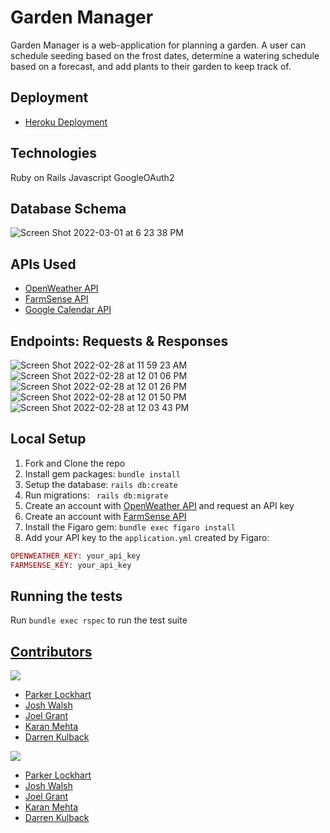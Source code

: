 # Garden Manager
Garden Manager is a web-application for planning a garden. A user can schedule
seeding based on the frost dates, determine a watering schedule based on a
forecast, and add plants to their garden to keep track of.
## Deployment
* [Heroku Deployment]()

## Technologies
Ruby on Rails
Javascript
GoogleOAuth2

## Database Schema
![Screen Shot 2022-03-01 at 6 23 38 PM](https://user-images.githubusercontent.com/79548116/156272649-c9853aa4-b373-4844-85b8-c9dcdadec331.png)

## APIs Used
  - [OpenWeather API](https://openweathermap.org/api)
  - [FarmSense API](https://www.farmsense.net/api/frost-date-api/)
  - [Google Calendar API](https://developers.google.com/calendar/api)
## Endpoints: Requests & Responses
![Screen Shot 2022-02-28 at 11 59 23 AM](https://user-images.githubusercontent.com/87674632/156042395-c00b2a73-03ef-43c6-a971-6e2f133459e8.png)
![Screen Shot 2022-02-28 at 12 01 06 PM](https://user-images.githubusercontent.com/87674632/156042623-bc3bad85-e748-4404-9688-78402386dea3.png)
![Screen Shot 2022-02-28 at 12 01 26 PM](https://user-images.githubusercontent.com/87674632/156042663-46a5e285-0005-40a8-ba66-6d8ad46a6aff.png)
![Screen Shot 2022-02-28 at 12 01 50 PM](https://user-images.githubusercontent.com/87674632/156042705-a7c98218-20de-4320-a230-f3cfbd60b97f.png)
![Screen Shot 2022-02-28 at 12 03 43 PM](https://user-images.githubusercontent.com/87674632/156042947-209531b1-abc9-47aa-914b-3a8cac222f66.png)

## Local Setup

1. Fork and Clone the repo
2. Install gem packages: `bundle install`
3. Setup the database: `rails db:create`
4. Run migrations: ` rails db:migrate`
6. Create an account with [OpenWeather API](https://home.openweathermap.org/users/sign_up) and request an API key
7. Create an account with [FarmSense API](https://www.farmsense.net/api/frost-date-api/)
9. Install the Figaro gem: `bundle exec figaro install`
10. Add your API key to the `application.yml` created by Figaro:
  ```rb
  OPENWEATHER_KEY: your_api_key
  FARMSENSE_KEY: your_api_key
  ```

## Running the tests
Run `bundle exec rspec` to run the test suite

## <ins>Contributors</ins>
<p>
  <img src="https://img.shields.io/badge/LinkedIn-0077B5?style=for-the-badge&logo=linkedin&logoColor=white" />
</p>

- [Parker Lockhart](https://www.linkedin.com/in/parker-lockhart/)
- [Josh Walsh](https://www.linkedin.com/in/jaw772/)
- [Joel Grant](https://www.linkedin.com/in/joelmgrant/)
- [Karan Mehta](https://www.linkedin.com/in/karan-mehta-2b706093/)
- [Darren Kulback](https://www.linkedin.com/in/darren-kulback-9b2394189/)

<p>
  <img src="https://img.shields.io/badge/GitHub-100000?style=for-the-badge&logo=github&logoColor=white" />
</p>

- [Parker Lockhart](https://github.com/ParkerLockhart)
- [Josh Walsh](https://github.com/jaw772)
- [Joel Grant](https://github.com/joel-grant)
- [Karan Mehta](https://github.com/karanm645)
- [Darren Kulback](https://github.com/dkulback)